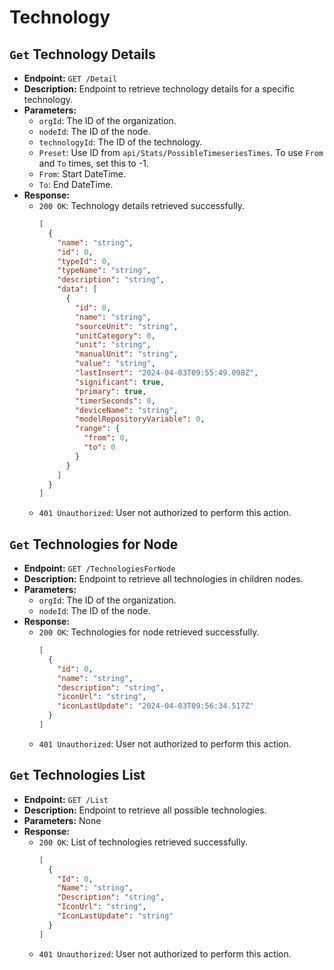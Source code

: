 # Technology

## `Get` Technology Details

- **Endpoint:** `GET /Detail`
- **Description:** Endpoint to retrieve technology details for a specific technology.
- **Parameters:**
  - `orgId`: The ID of the organization.
  - `nodeId`: The ID of the node.
  - `technologyId`: The ID of the technology.
  - `Preset`: Use ID from `api/Stats/PossibleTimeseriesTimes`. To use `From` and `To` times, set this to -1.
  - `From`: Start DateTime.
  - `To`: End DateTime.
- **Response:**
  - `200 OK`: Technology details retrieved successfully.
    ```json
    [
      {
        "name": "string",
        "id": 0,
        "typeId": 0,
        "typeName": "string",
        "description": "string",
        "data": [
          {
            "id": 0,
            "name": "string",
            "sourceUnit": "string",
            "unitCategory": 0,
            "unit": "string",
            "manualUnit": "string",
            "value": "string",
            "lastInsert": "2024-04-03T09:55:49.098Z",
            "significant": true,
            "primary": true,
            "timerSeconds": 0,
            "deviceName": "string",
            "modelRepositoryVariable": 0,
            "range": {
              "from": 0,
              "to": 0
            }
          }
        ]
      }
    ]
    ```
  - `401 Unauthorized`: User not authorized to perform this action.

## `Get` Technologies for Node

- **Endpoint:** `GET /TechnologiesForNode`
- **Description:** Endpoint to retrieve all technologies in children nodes.
- **Parameters:**
  - `orgId`: The ID of the organization.
  - `nodeId`: The ID of the node.
- **Response:**
  - `200 OK`: Technologies for node retrieved successfully.
    ```json
    [
      {
        "id": 0,
        "name": "string",
        "description": "string",
        "iconUrl": "string",
        "iconLastUpdate": "2024-04-03T09:56:34.517Z"
      }
    ]
    ```
  - `401 Unauthorized`: User not authorized to perform this action.

## `Get` Technologies List

- **Endpoint:** `GET /List`
- **Description:** Endpoint to retrieve all possible technologies.
- **Parameters:** None
- **Response:**
  - `200 OK`: List of technologies retrieved successfully.
    ```json
    [
      {
        "Id": 0,
        "Name": "string",
        "Description": "string",
        "IconUrl": "string",
        "IconLastUpdate": "string"
      }
    ]
    ```
  - `401 Unauthorized`: User not authorized to perform this action.
